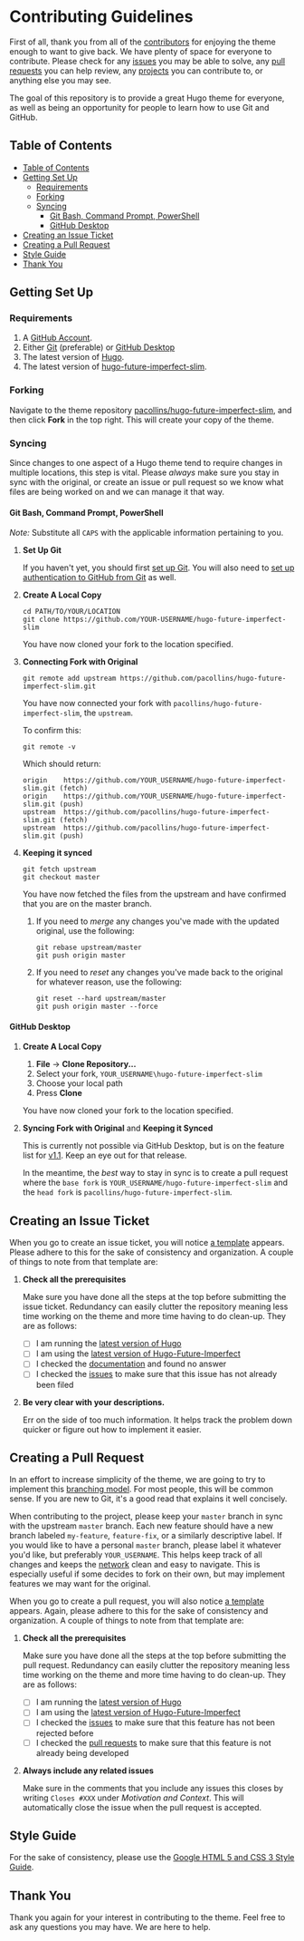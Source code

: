 # Contributing Guidelines

First of all, thank you from all of the [contributors] for enjoying the theme
enough to want to give back. We have plenty of space for everyone to contribute.
Please check for any [issues] you may be able to solve, any [pull requests] you
can help review, any [projects] you can contribute to, or anything else you may
see.

The goal of this repository is to provide a great Hugo theme for everyone, as
well as being an opportunity for people to learn how to use Git and GitHub.

## Table of Contents


<!-- TOC depthFrom:2 depthTo:6 withLinks:1 updateOnSave:1 orderedList:0 -->

- [Table of Contents](#table-of-contents)
- [Getting Set Up](#getting-set-up)
  - [Requirements](#requirements)
  - [Forking](#forking)
  - [Syncing](#syncing)
    - [Git Bash, Command Prompt, PowerShell](#git-bash-command-prompt-powershell)
    - [GitHub Desktop](#github-desktop)
- [Creating an Issue Ticket](#creating-an-issue-ticket)
- [Creating a Pull Request](#creating-a-pull-request)
- [Style Guide](#style-guide)
- [Thank You](#thank-you)

<!-- /TOC -->

## Getting Set Up

### Requirements

1. A [GitHub Account].
2. Either [Git] (preferable) or [GitHub Desktop]
3. The latest version of [Hugo][Hugo Release].
4. The latest version of [hugo-future-imperfect-slim][Head].

### Forking

Navigate to the theme repository [pacollins/hugo-future-imperfect-slim][head],
and then click **Fork** in the top right. This will create your copy of the
theme.

### Syncing

Since changes to one aspect of a Hugo theme tend to require changes in multiple
locations, this step is vital. Please *always* make sure you stay in sync with
the original, or create an issue or pull request so we know what files are being
worked on and we can manage it that way.

#### Git Bash, Command Prompt, PowerShell

*Note:* Substitute all `CAPS` with the applicable information pertaining to you.

1. **Set Up Git**

   If you haven't yet, you should first [set up Git][GitHub Git]. You will also
   need to [set up authentication to GitHub from Git][GitHub Authentication] as
   well.

2. **Create A Local Copy**

   ```
   cd PATH/TO/YOUR/LOCATION
   git clone https://github.com/YOUR-USERNAME/hugo-future-imperfect-slim
   ```

   You have now cloned your fork to the location specified.

3. **Connecting Fork with Original**

   ```
   git remote add upstream https://github.com/pacollins/hugo-future-imperfect-slim.git
   ```

   You have now connected your fork with `pacollins/hugo-future-imperfect-slim`,
   the `upstream`.

   To confirm this:

   ```
   git remote -v
   ```

   Which should return:

   ```
   origin    https://github.com/YOUR_USERNAME/hugo-future-imperfect-slim.git (fetch)
   origin    https://github.com/YOUR_USERNAME/hugo-future-imperfect-slim.git (push)
   upstream  https://github.com/pacollins/hugo-future-imperfect-slim.git (fetch)
   upstream  https://github.com/pacollins/hugo-future-imperfect-slim.git (push)
   ```

4. **Keeping it synced**

   ```
   git fetch upstream
   git checkout master
   ```

   You have now fetched the files from the upstream and have confirmed that you
   are on the master branch.

   1. If you need to *merge* any changes you've made with the updated original,
   use the following:

      ```
      git rebase upstream/master
      git push origin master
      ```

   2. If you need to *reset* any changes you've made back to the original for
   whatever reason, use the following:

      ```
      git reset --hard upstream/master
      git push origin master --force
      ```

#### GitHub Desktop

1. **Create A Local Copy**

    1. **File** -> **Clone Repository...**
    2. Select your fork, `YOUR_USERNAME\hugo-future-imperfect-slim`
    3. Choose your local path
    4. Press **Clone**

    You have now cloned your fork to the location specified.

2. **Syncing Fork with Original** and **Keeping it Synced**

    This is currently not possible via GitHub Desktop, but is on the feature
    list for [v1.1][GitHub Desktop 1.1]. Keep an eye out for that release.

    In the meantime, the *best* way to stay in sync is to create a pull request
    where the `base fork` is `YOUR_USERNAME/hugo-future-imperfect-slim` and the
    `head fork` is `pacollins/hugo-future-imperfect-slim`.

## Creating an Issue Ticket

When you go to create an issue ticket, you will notice
[a template][issue template] appears. Please adhere to this for the sake of
consistency and organization. A couple of things to note from that template are:

1. **Check all the prerequisites**

    Make sure you have done all the steps at the top before submitting the issue
    ticket. Redundancy can easily clutter the repository meaning less time
    working on the theme and more time having to do clean-up. They are as
    follows:

    - [ ] I am running the [latest version of Hugo][Hugo Release]
    - [ ] I am using the [latest version of Hugo-Future-Imperfect][Theme Sync]
    - [ ] I checked the [documentation] and found no answer
    - [ ] I checked the [issues][All Issues] to make sure that this issue has
    not already been filed

2. **Be very clear with your descriptions.**

    Err on the side of too much information. It helps track the problem down
    quicker or figure out how to implement it easier.

## Creating a Pull Request

In an effort to increase simplicity of the theme, we are going to try to
implement this [branching model]. For most people, this will be common sense. If
you are new to Git, it's a good read that explains it well concisely.

When contributing to the project, please keep your `master` branch in sync with
the upstream `master` branch. Each new feature should have a new branch labeled
`my-feature`, `feature-fix`, or a similarly descriptive label. If you would like
to have a personal `master` branch, please label it whatever you'd like, but
preferably `YOUR_USERNAME`. This helps keep track of all changes and keeps the
[network] clean and easy to navigate. This is especially useful if some decides
to fork on their own, but may implement features we may want for the original.

When you go to create a pull request, you will also notice
[a template][Pull Request Template] appears. Again, please adhere to this for
the sake of consistency and organization. A couple of things to note from that
template are:

1. **Check all the prerequisites**

    Make sure you have done all the steps at the top before submitting the pull
    request. Redundancy can easily clutter the repository meaning less time
    working on the theme and more time having to do clean-up. They are as
    follows:

    - [ ] I am running the [latest version of Hugo][Hugo Release]
    - [ ] I am using the [latest version of Hugo-Future-Imperfect][Theme Sync]
    - [ ] I checked the [issues][All Issues]
    to make sure that this feature has not been rejected before
    - [ ] I checked the [pull requests][All Pull Requests]
    to make sure that this feature is not already being developed

2. **Always include any related issues**

    Make sure in the comments that you include any issues this closes by writing
    `Closes #XXX` under *Motivation and Context*. This will automatically close
    the issue when the pull request is accepted.

## Style Guide

For the sake of consistency, please use the
[Google HTML 5 and CSS 3 Style Guide].

## Thank You

Thank you again for your interest in contributing to the theme. Feel free to ask
any questions you may have. We are here to help.

<!--- Project Specific References -->

[Issue Template]: https://github.com/pacollins/hugo-future-imperfect-slim/blob/master/.github/ISSUE_TEMPLATE.md
[Issues]: https://github.com/pacollins/hugo-future-imperfect-slim/issues
[All Issues]: https://github.com/pacollins/hugo-future-imperfect-slim/issues?utf8=%E2%9C%93&q=is%3Aissue
[Pull Request Template]: https://github.com/pacollins/hugo-future-imperfect-slim/blob/master/.github/PULL_REQUEST_TEMPLATE.md
[Pull Requests]: https://github.com/pacollins/hugo-future-imperfect-slim/pulls
[All Pull Requests]: https://github.com/pacollins/hugo-future-imperfect-slim/pulls?utf8=%E2%9C%93&q=is%3Apr
[Contributors]: https://github.com/pacollins/hugo-future-imperfect-slim/graphs/contributors
[Documentation]: https://github.com/pacollins/hugo-future-imperfect-slim/wiki
[Head]: https://github.com/pacollins/hugo-future-imperfect-slim
[Network]: https://github.com/pacollins/hugo-future-imperfect-slim/network
[Next Release]: https://github.com/pacollins/hugo-future-imperfect-slim/milestone/1
[Projects]: https://github.com/pacollins/hugo-future-imperfect-slim/projects
[Theme Sync]: #syncing

<!--- External References -->

[Branching Model]: http://nvie.com/posts/a-successful-git-branching-model/
[Git]: https://git-scm.com/downloads
[GitHub Account]: https://github.com/login
[GitHub Authentication]: https://help.github.com/articles/set-up-git#next-steps-authenticating-with-github-from-git
[GitHub Desktop]: https://desktop.github.com/
[GitHub Desktop 1.1]: https://github.com/desktop/desktop/milestone/11
[GitHub Git]: https://help.github.com/articles/set-up-gi
[Google HTML 5 and CSS 3 Style Guide]: https://google.github.io/styleguide/htmlcssguide.html
[Hugo Release]: https://github.com/gohugoio/hugo/releases
